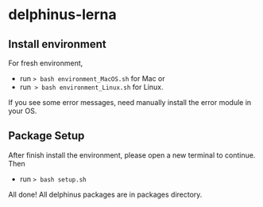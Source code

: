 # delphinus-lerna

## Install environment

For fresh environment, 
- run `> bash environment_MacOS.sh` for Mac or 
- run` > bash environment_Linux.sh` for Linux.

If you see some error messages, need manually install the error module in your OS.

## Package Setup

After finish install the environment, please open a new terminal to continue. Then
- run `> bash setup.sh`

All done!
All delphinus packages are in packages directory.

